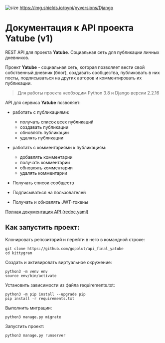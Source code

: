 ![size](https://img.shields.io/github/languages/code-size/gopolut/api_final_yatube)
https://img.shields.io/pypi/pyversions/Django

# Документация к API проекта Yatube (v1)

REST API для проекта **Yatube**. Социальная сеть для публикации личных дневников.

Проект **Yatube** - социальная сеть, которая позволяет вести свой собственный дневник (блог),
создавать сообщества, публиковать в них посты, подписываться на других авторов и комментировать их публикации.

> Для работы проекта необходим Python 3.8 и Django версии 2.2.16

API для сервиса **Yatube** позволяет:
+ работать с публикациями:
  + получать список всех публикаций
  + создавать публикации
  + обновлять публикации
  + удалять публикации

+ работать с комментариями к публикациям:
  + добавлять комментарии
  + получать комментарии
  + обновлять комментарии
  + удалять комментарии

+ Получать список сообществ
+ Подписываться на пользователей
+ Получать и обновлять JWT-токены

[Полная документация API (redoc.yaml)](https://github.com/gopolut/api_final_yatube/blob/master/yatube_api/static/redoc.yaml)

## Как запустить проект:

Клонировать репозиторий и перейти в него в командной строке:

```
git clone https://github.com/gopolut/api_final_yatube
cd kittygram
```

Cоздать и активировать виртуальное окружение:

```
python3 -m venv env
source env/bin/activate
```
Установить зависимости из файла requirements.txt:

```
python3 -m pip install --upgrade pip
pip install -r requirements.txt
```

Выполнить миграции:

```
python3 manage.py migrate
```

Запустить проект:

```
python3 manage.py runserver
```
